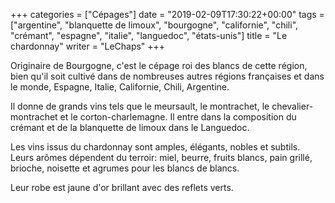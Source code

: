 +++
categories = ["Cépages"]
date = "2019-02-09T17:30:22+00:00"
tags = ["argentine", "blanquette de limoux", "bourgogne", "californie", "chili", "crémant", "espagne", "italie", "languedoc", "états-unis"] 
title = "Le chardonnay"
writer = "LeChaps"
+++

Originaire de Bourgogne, c'est le cépage roi des blancs de cette région, bien qu'il soit cultivé dans de nombreuses autres régions françaises et dans le monde, Espagne, Italie, Californie, Chili, Argentine.  

Il donne de grands vins tels que le meursault, le montrachet, le chevalier-montrachet et le corton-charlemagne. Il entre dans la composition du crémant et de la blanquette de limoux dans le Languedoc.  

Les vins issus du chardonnay sont amples, élégants, nobles et subtils. Leurs arômes dépendent du terroir: miel, beurre, fruits blancs, pain grillé, brioche, noisette et agrumes pour les blancs de blancs.  

Leur robe est jaune d'or brillant avec des reflets verts.